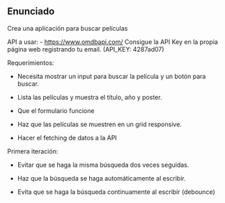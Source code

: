 ## Enunciado

Crea una aplicación para buscar películas

API a usar: - https://www.omdbapi.com/
Consigue la API Key en la propia página web registrando tu email. (API_KEY: 4287ad07)

Requerimientos:

* Necesita mostrar un input para buscar la película y un botón para buscar.

* Lista las películas y muestra el título, año y poster.

* Que el formulario funcione

* Haz que las películas se muestren en un grid responsive.

* Hacer el fetching de datos a la API

Primera iteración:

* Evitar que se haga la misma búsqueda dos veces seguidas.

* Haz que la búsqueda se haga automáticamente al escribir.

* Evita que se haga la búsqueda continuamente al escribir (debounce)
